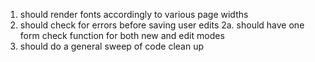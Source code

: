 1. should render fonts accordingly to various page widths
2. should check for errors before saving user edits
2a. should have one form check function for both new and edit modes
3. should do a general sweep of code clean up